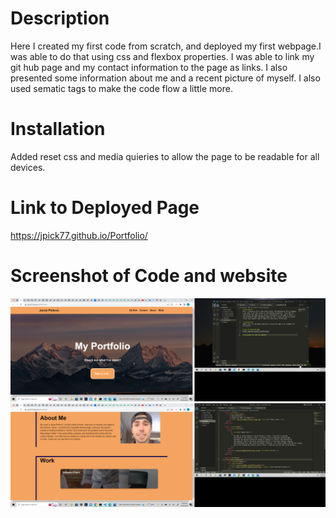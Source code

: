 # Description
Here I created my first code from scratch, and deployed my first webpage.I was able to do that using css and flexbox properties. I was able to link my git hub page and my contact information to the page as links. I also presented some information about me and a recent picture of myself. I also used sematic tags to make the code flow a little more.

# Installation
Added reset css and media quieries to allow the page to be readable for all devices.

# Link to Deployed Page
https://jpick77.github.io/Portfolio/


# Screenshot of Code and website
![Alt text](./assets/images/screen.shot.11.png "screen.shot.11.png")
![Alt text](./assets/images/screen.shot.12.png "screen.shot.12.png")